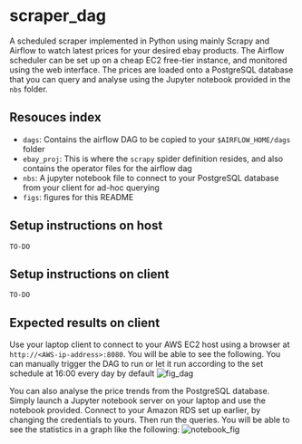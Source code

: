 # scraper_dag
A scheduled scraper implemented in Python using mainly Scrapy and Airflow to watch latest prices for your desired ebay products. The Airflow scheduler can be set up on a cheap EC2 free-tier instance, and monitored using the web interface. The prices are loaded onto a PostgreSQL database that you can query and analyse using the Jupyter notebook provided in the `nbs` folder.

## Resouces index
+ `dags`: Contains the airflow DAG to be copied to your `$AIRFLOW_HOME/dags` folder 
+ `ebay_proj`: This is where the `scrapy` spider definition resides, and also contains the operator files for the airflow dag
+ `nbs`: A jupyter notebook file to connect to your PostgreSQL database from your client for ad-hoc querying
+ `figs`: figures for this README

## Setup instructions on host
`TO-DO`


## Setup instructions on client
`TO-DO`


## Expected results on client
Use your laptop client to connect to your AWS EC2 host using a browser at `http://<AWS-ip-address>:8080`. You will be able to see the following. You can manually trigger the DAG to run or let it run according to the set schedule at 16:00 every day by default
![fig_dag](fig/fig_dag.png)

You can also analyse the price trends from the PostgreSQL database. Simply launch a Jupyter notebook server on your laptop and use the notebook provided. Connect to your Amazon RDS set up earlier, by changing the credentials to yours. Then run the queries. You will be able to see the statistics in a graph like the following:
![notebook_fig](fig/fig_nb.png)
